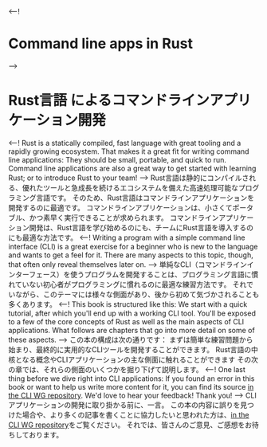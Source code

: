 <--!
# Command line apps in Rust
-->
# Rust言語 によるコマンドラインアプリケーション開発
<--!
Rust is a statically compiled, fast language with great tooling and a rapidly growing ecosystem.
That makes it a great fit for writing command line applications:
They should be small, portable, and quick to run.
Command line applications are also a great way to get started with learning Rust;
or to introduce Rust to your team!
-->
Rust言語は静的にコンパイルされる、優れたツールと急成長を続けるエコシステムを備えた高速処理可能なプログラミング言語です。
そのため、Rust言語はコマンドラインアプリケーションを開発するのに最適です。
コマンドラインアプリケーションは、小さくてポータブル、かつ素早く実行できることが求められます。
コマンドラインアプリケーション開発は、Rust言語を学び始めるのにも、チームにRust言語を導入するのにも最適な方法です。
<--!
Writing a program with a simple command line interface (CLI)
is a great exercise for a beginner
who is new to the language and wants to get a feel for it.
There are many aspects to this topic, though,
that often only reveal themselves later on.
-->
単純なCLI（コマンドラインインターフェース）を使うプログラムを開発することは、プログラミング言語に慣れていない初心者がプログラミングに慣れるのに最適な練習方法です。
それでいながら、このテーマには様々な側面があり、後から初めて気づかされることも多くあります。
<--!
This book is structured like this:
We start with a quick tutorial,
after which you'll end up with a working CLI tool.
You'll be exposed to a few of the core concepts of Rust
as well as the main aspects of CLI applications.
What follows are chapters that go into more detail
on some of these aspects.
-->
この本の構成は次の通りです：
まずは簡単な練習問題から始まり、最終的に実用的なCLIツールを開発することができます。
Rust言語の中核となる概念やCLIアプリケーションの主な側面に触れることができます
その次の章では、それらの側面のいくつかを掘り下げて説明します。
<--!
One last thing before we dive right into CLI applications:
If you found an error in this book
or want to help us write more content for it,
you can find its source [in the CLI WG repository][book-src].
We'd love to hear your feedback!
Thank you!
-->
CLIアプリケーションの開発に取り掛かる前に、一言。
この本の内容に誤りを見つけた場合や、より多くの記事を書くことに協力したいと思われた方は、[in the CLI WG repository][book-src]をご覧ください。
それでは、皆さんのご意見、ご感想をお待ちしております。

[book-src]: https://github.com/rust-cli/book
